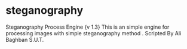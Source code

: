 # steganography 
Steganography Process Engine {v 1.3}
This is an simple engine for processing images with simple steganography method . 
Scripted By Ali Baghban S.U.T.
